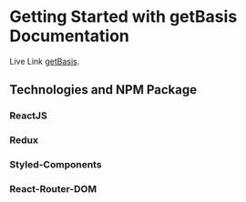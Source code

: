 # Getting Started with getBasis Documentation

Live Link [getBasis](https://getbasis.netlify.app/).

## Technologies and NPM Package

### ReactJS
### Redux
### Styled-Components
### React-Router-DOM

